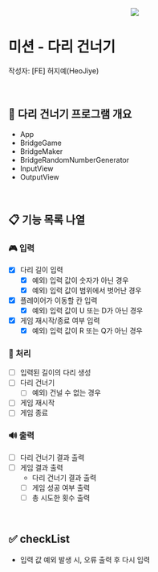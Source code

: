 <p align="center">
    <img src="https://woowacourse.github.io/img/logo_full_white.339e6416.png">
</p>

# 미션 - 다리 건너기
작성자: [FE] 허지예(HeoJiye)

<br>

## 🌉 다리 건너기 프로그램 개요
- App
- BridgeGame
- BridgeMaker
- BridgeRandomNumberGenerator
- InputView
- OutputView

<br>

## 📋 기능 목록 나열

###  🎮 입력
- [x] 다리 길이 입력
    - [x] 예외) 입력 값이 숫자가 아닌 경우
    - [x] 예외) 입력 값이 범위에서 벗어난 경우
- [x] 플레이어가 이동할 칸 입력
    - [x] 예외) 입력 값이 U 또는 D가 아닌 경우
- [x] 게임 재시작/종료 여부 입력
    - [x] 예외) 입력 값이 R 또는 Q가 아닌 경우

### 🚀 처리
- [ ] 입력된 길이의 다리 생성
- [ ] 다리 건너기
    - [ ] 예외) 건널 수 없는 경우
- [ ] 게임 재시작
- [ ] 게임 종료

### 🔊 출력
- [ ] 다리 건너기 결과 출력
- [ ] 게임 결과 출력
    - 다리 건너기 결과 출력
    - [ ] 게임 성공 여부 출력
    - [ ] 총 시도한 횟수 출력

<br>

## ✅ checkList
- 입력 값 예외 발생 시, 오류 출력 후 다시 입력

